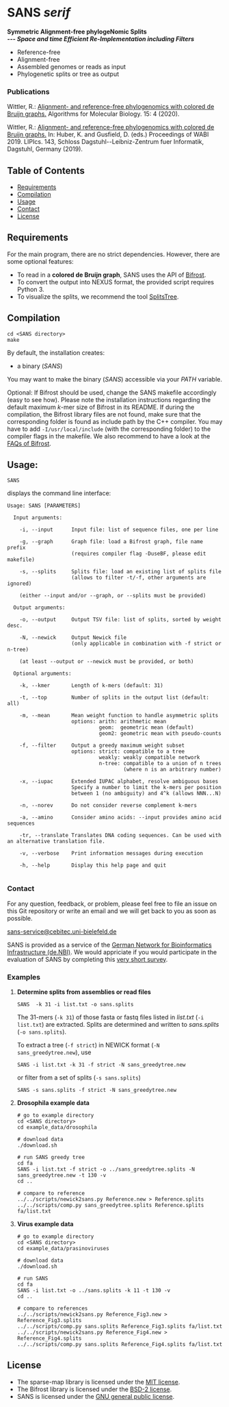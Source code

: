 # SANS *serif*

**Symmetric Alignment-free phylogeNomic Splits**  
***--- Space and time Efficient Re-Implementation including Filters***

* Reference-free
* Alignment-free
* Assembled genomes or reads as input
* Phylogenetic splits or tree as output

### Publications

Wittler, R.: [Alignment- and reference-free phylogenomics with colored de Bruijn graphs.](https://pub.uni-bielefeld.de/download/2942421/2942423/s13015-020-00164-3.wittler.pdf)
Algorithms for Molecular Biology. 15: 4 (2020).

Wittler, R.: [Alignment- and reference-free phylogenomics with colored de Bruijn graphs.](http://drops.dagstuhl.de/opus/volltexte/2019/11032/pdf/LIPIcs-WABI-2019-2.pdf)
In: Huber, K. and Gusfield, D. (eds.) Proceedings of WABI 2019. LIPIcs. 143, Schloss Dagstuhl--Leibniz-Zentrum fuer Informatik, Dagstuhl, Germany (2019).

## Table of Contents

* [Requirements](#requirements)
* [Compilation](#compilation)
* [Usage](#usage)
* [Contact](#contact)
* [License](#license)

## Requirements

For the main program, there are no strict dependencies. However, there are some optional features:
* To read in a **colored de Bruijn graph**, SANS uses the API of [Bifrost](https://github.com/pmelsted/bifrost).
* To convert the output into NEXUS format, the provided script requires Python 3.
* To visualize the splits, we recommend the tool [SplitsTree](https://uni-tuebingen.de/fakultaeten/mathematisch-naturwissenschaftliche-fakultaet/fachbereiche/informatik/lehrstuehle/algorithms-in-bioinformatics/software/splitstree).

## Compilation

```
cd <SANS directory>
make
```

By default, the installation creates:
* a binary (*SANS*)

You may want to make the binary (*SANS*) accessible via your *PATH* variable.

Optional: If Bifrost should be used, change the SANS makefile accordingly (easy to see how). Please note the installation instructions regarding the default maximum *k*-mer size of Bifrost in its README. If during the compilation, the Bifrost library files are not found, make sure that the corresponding folder is found as include path by the C++ compiler. You may have to add `-I/usr/local/include` (with the corresponding folder) to the compiler flags in the makefile. We also recommend to have a look at the [FAQs of Bifrost](https://github.com/pmelsted/bifrost#faq).



## Usage:

```
SANS
```

displays the command line interface:
```
Usage: SANS [PARAMETERS]

  Input arguments:

    -i, --input   	 Input file: list of sequence files, one per line

    -g, --graph   	 Graph file: load a Bifrost graph, file name prefix
                  	 (requires compiler flag -DuseBF, please edit makefile)

    -s, --splits  	 Splits file: load an existing list of splits file
                  	 (allows to filter -t/-f, other arguments are ignored)

    (either --input and/or --graph, or --splits must be provided)

  Output arguments:

    -o, --output  	 Output TSV file: list of splits, sorted by weight desc.

    -N, --newick  	 Output Newick file
                  	 (only applicable in combination with -f strict or n-tree)

    (at least --output or --newick must be provided, or both)

  Optional arguments:

    -k, --kmer    	 Length of k-mers (default: 31)

    -t, --top     	 Number of splits in the output list (default: all)

    -m, --mean    	 Mean weight function to handle asymmetric splits
                  	 options: arith: arithmetic mean
                  	          geom:  geometric mean (default)
                  	          geom2: geometric mean with pseudo-counts

    -f, --filter  	 Output a greedy maximum weight subset
                  	 options: strict: compatible to a tree
                  	          weakly: weakly compatible network
                  	          n-tree: compatible to a union of n trees
                  	                  (where n is an arbitrary number)

    -x, --iupac   	 Extended IUPAC alphabet, resolve ambiguous bases
                  	 Specify a number to limit the k-mers per position
                  	 between 1 (no ambiguity) and 4^k (allows NNN...N)

    -n, --norev   	 Do not consider reverse complement k-mers

    -a, --amino      Consider amino acids: --input provides amino acid sequences

    -tr, --translate Translates DNA coding sequences. Can be used with an alternative translation file.   

    -v, --verbose 	 Print information messages during execution

    -h, --help    	 Display this help page and quit
  
```

### Contact

For any question, feedback, or problem, please feel free to file an issue on this Git repository or write an email and we will get back to you as soon as possible.

[sans-service@cebitec.uni-bielefeld.de](mailto:sans-service@cebitec.uni-bielefeld.de)

SANS is provided as a service of the [German Network for Bioinformatics Infrastructure (de.NBI)](https://www.denbi.de/). We would appriciate if you would participate in the evaluation of SANS by completing this [very short survey](https://www.surveymonkey.de/r/denbi-service?sc=bigi&tool=sans).


### Examples

1. **Determine splits from assemblies or read files**
   ```
   SANS  -k 31 -i list.txt -o sans.splits
   ```
   The 31-mers (`-k 31`) of those fasta or fastq files listed in *list.txt* (`-i list.txt`) are extracted. Splits are determined and written to *sans.splits* (`-o sans.splits`).

   To extract a tree (`-f strict`) in NEWICK format (`-N sans_greedytree.new`), use
   ```
   SANS -i list.txt -k 31 -f strict -N sans_greedytree.new
   ```
   or filter from a set of splits (`-s sans.splits`)
   ```
   SANS -s sans.splits -f strict -N sans_greedytree.new
   ```

2. **Drosophila example data**
   ```
   # go to example directory
   cd <SANS directory>
   cd example_data/drosophila

   # download data
   ./download.sh

   # run SANS greedy tree
   cd fa
   SANS -i list.txt -f strict -o ../sans_greedytree.splits -N sans_greedytree.new -t 130 -v
   cd ..

   # compare to reference
   ../../scripts/newick2sans.py Reference.new > Reference.splits
   ../../scripts/comp.py sans_greedytree.splits Reference.splits fa/list.txt
   ```

3. **Virus example data**
   ```
   # go to example directory
   cd <SANS directory>
   cd example_data/prasinoviruses

   # download data
   ./download.sh

   # run SANS
   cd fa
   SANS -i list.txt -o ../sans.splits -k 11 -t 130 -v
   cd ..

   # compare to references
   ../../scripts/newick2sans.py Reference_Fig3.new > Reference_Fig3.splits
   ../../scripts/comp.py sans.splits Reference_Fig3.splits fa/list.txt
   ../../scripts/newick2sans.py Reference_Fig4.new > Reference_Fig4.splits
   ../../scripts/comp.py sans.splits Reference_Fig4.splits fa/list.txt
   ```



## License

* The sparse-map library is licensed under the [MIT license](https://github.com/Tessil/sparse-map/blob/master/LICENSE).
* The Bifrost library is licensed under the [BSD-2 license](https://github.com/pmelsted/bifrost/blob/master/LICENSE).
* SANS is licensed under the [GNU general public license](https://gitlab.ub.uni-bielefeld.de/gi/sans/blob/master/LICENSE).

<img src="https://piwik.cebitec.uni-bielefeld.de/matomo.php?idsite=12&rec=1&action_name=VisitGitLab&url=https://gitlab.ub.uni-bielefeld.de/gi/sans" style="border:0;" alt="" />
